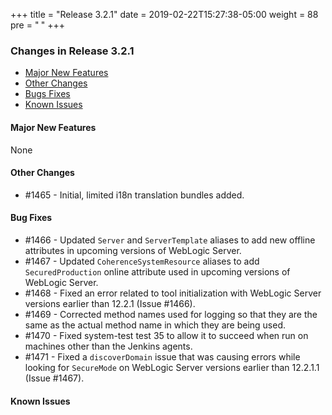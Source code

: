 +++
title = "Release 3.2.1"
date = 2019-02-22T15:27:38-05:00
weight = 88
pre = "<b> </b>"
+++


### Changes in Release 3.2.1
- [Major New Features](#major-new-features)
- [Other Changes](#other-changes)
- [Bugs Fixes](#bug-fixes)
- [Known Issues](#known-issues)


#### Major New Features
None

#### Other Changes
- #1465 - Initial, limited i18n translation bundles added.

#### Bug Fixes
- #1466 - Updated `Server` and `ServerTemplate` aliases to add new offline attributes in upcoming versions of WebLogic Server.
- #1467 - Updated `CoherenceSystemResource` aliases to add `SecuredProduction` online attribute used in upcoming versions of WebLogic Server.
- #1468 - Fixed an error related to tool initialization with WebLogic Server versions earlier than 12.2.1 (Issue #1466).
- #1469 - Corrected method names used for logging so that they are the same as the actual method name in which they are
          being used.
- #1470 - Fixed system-test test 35 to allow it to succeed when run on machines other than the Jenkins agents.
- #1471 - Fixed a `discoverDomain` issue that was causing errors while looking for `SecureMode` on WebLogic Server
          versions earlier than 12.2.1.1 (Issue #1467).

#### Known Issues
